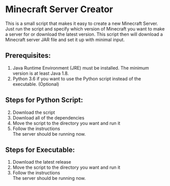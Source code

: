 # Minecraft Server Creator
This is a small script that makes it easy to create a new Minecraft Server. 
Just run the script and specify which version of Minecraft you want to make a server for or download the latest version. 
This script then will download a Minecraft server JAR file and set it up with minimal input.

## Prerequisites:
1. Java Runtime Environment (JRE) must be installed. The minimum version is at least Java 1.8.
2. Python 3.6 if you want to use the Python script instead of the executable. (Optional)

## Steps for Python Script:
2. Download the script
3. Download all of the dependencies
4. Move the script to the directory you want and run it
5. Follow the instructions  
The server should be running now.

## Steps for Executable:
1. Download the latest release
2. Move the script to the directory you want and run it
3. Follow the instructions  
The server should be running now.
